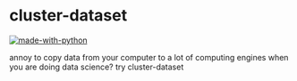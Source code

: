 # cluster-dataset
[![made-with-python](https://img.shields.io/badge/Made%20with-Python-1f425f.svg)](https://www.python.org/)

annoy to copy data from your computer to a lot of computing engines when you are doing data science? try cluster-dataset

